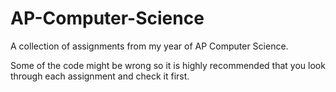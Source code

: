 # AP-Computer-Science
A collection of assignments from my year of AP Computer Science.

Some of the code might be wrong so it is highly recommended that you look through each assignment and check it first.
